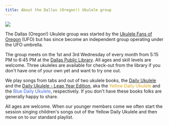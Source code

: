 ```yaml
---
title: About the Dallas (Oregon!) Ukulele group
---
```


<img src=/img/uke.blue.flowers.png/ style="max-width:20%;min-width:40px;float:center;" />

The Dallas (Oregon!) Ukulele group was started by the [Ukulele Fans of Oregon](http://www.ukulelefansoforegon.com/) (UFO) but has since become an independent group operating under the UFO umbrella.

The group meets on the 1st and 3rd Wednesday of every month from 5:15 PM to 6:45 PM at the [Dallas Public Library](https://www.ci.dallas.or.us/102/Library).  All ages and skill levels are welcome.  Three ukuleles are available for check-out from the library if you don't have one of your own yet and want to try one out.

We play songs from tabs and out of two ukulele books, the [Daily Ukulele](https://www.amazon.com/Daily-Ukulele-Better-Living-Songbooks-ebook/dp/B00DB2GL2A) and the [Daily Ukulele - Leap Year Edition](https://www.amazon.com/Daily-Ukulele-Better-Living-Songbooks/dp/1458482685/ref=tmm_other_meta_binding_swatch_0?_encoding=UTF8&qid=&sr=), aka the <span style="color:goldenrod">Yellow Daily Ukulele</span> and the <span style="color:royalblue">Blue Daily Ukulele</span>, respectively.  If you don't have these books folks are generally happy to share.

All ages are welcome.  When our younger members come we often start the session singing children's songs out of the Yellow Daily Ukulele and then move on to our standard playlist.
